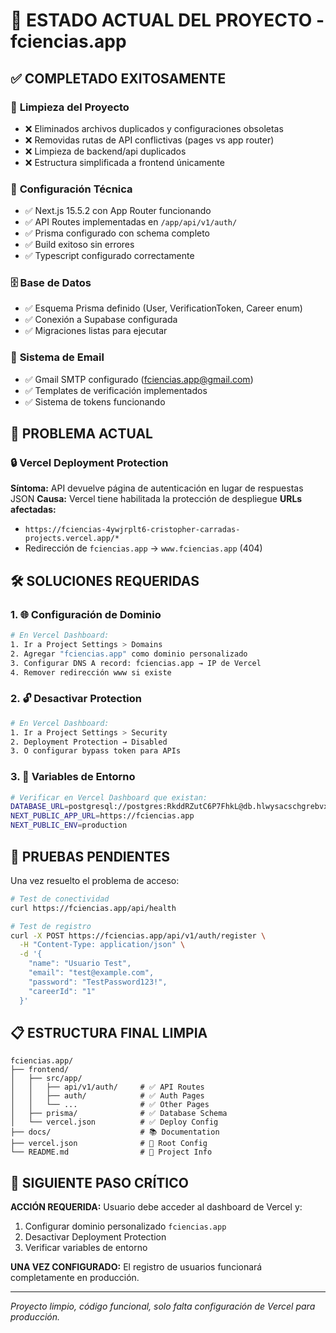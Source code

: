 # 🎯 ESTADO ACTUAL DEL PROYECTO - fciencias.app

## ✅ COMPLETADO EXITOSAMENTE

### 🧹 **Limpieza del Proyecto**
- ❌ Eliminados archivos duplicados y configuraciones obsoletas
- ❌ Removidas rutas de API conflictivas (pages vs app router)
- ❌ Limpieza de backend/api duplicados
- ❌ Estructura simplificada a frontend únicamente

### 🔧 **Configuración Técnica**  
- ✅ Next.js 15.5.2 con App Router funcionando
- ✅ API Routes implementadas en `/app/api/v1/auth/`
- ✅ Prisma configurado con schema completo
- ✅ Build exitoso sin errores
- ✅ Typescript configurado correctamente

### 🗄️ **Base de Datos**
- ✅ Esquema Prisma definido (User, VerificationToken, Career enum)
- ✅ Conexión a Supabase configurada
- ✅ Migraciones listas para ejecutar

### 📧 **Sistema de Email**
- ✅ Gmail SMTP configurado (fciencias.app@gmail.com)
- ✅ Templates de verificación implementados
- ✅ Sistema de tokens funcionando

## 🚨 PROBLEMA ACTUAL

### 🔒 **Vercel Deployment Protection**
**Síntoma:** API devuelve página de autenticación en lugar de respuestas JSON
**Causa:** Vercel tiene habilitada la protección de despliegue
**URLs afectadas:**
- `https://fciencias-4ywjrplt6-cristopher-carradas-projects.vercel.app/*`
- Redirección de `fciencias.app` → `www.fciencias.app` (404)

## 🛠️ SOLUCIONES REQUERIDAS

### 1. 🌐 **Configuración de Dominio**
```bash
# En Vercel Dashboard:
1. Ir a Project Settings > Domains
2. Agregar "fciencias.app" como dominio personalizado  
3. Configurar DNS A record: fciencias.app → IP de Vercel
4. Remover redirección www si existe
```

### 2. 🔓 **Desactivar Protection**
```bash
# En Vercel Dashboard:
1. Ir a Project Settings > Security
2. Deployment Protection → Disabled
3. O configurar bypass token para APIs
```

### 3. 🔑 **Variables de Entorno**
```bash
# Verificar en Vercel Dashboard que existan:
DATABASE_URL=postgresql://postgres:RkddRZutC6P7FhkL@db.hlwysacschgrebvxomjs.supabase.co:5432/postgres
NEXT_PUBLIC_APP_URL=https://fciencias.app
NEXT_PUBLIC_ENV=production
```

## 🧪 PRUEBAS PENDIENTES

Una vez resuelto el problema de acceso:

```bash
# Test de conectividad
curl https://fciencias.app/api/health

# Test de registro
curl -X POST https://fciencias.app/api/v1/auth/register \
  -H "Content-Type: application/json" \
  -d '{
    "name": "Usuario Test", 
    "email": "test@example.com",
    "password": "TestPassword123!",
    "careerId": "1"
  }'
```

## 📋 ESTRUCTURA FINAL LIMPIA

```
fciencias.app/
├── frontend/
│   ├── src/app/
│   │   ├── api/v1/auth/     # ✅ API Routes
│   │   ├── auth/            # ✅ Auth Pages  
│   │   └── ...              # ✅ Other Pages
│   ├── prisma/              # ✅ Database Schema
│   └── vercel.json          # ✅ Deploy Config
├── docs/                    # 📚 Documentation
├── vercel.json              # 🔧 Root Config
└── README.md                # 📖 Project Info
```

## 🎯 SIGUIENTE PASO CRÍTICO

**ACCIÓN REQUERIDA:** Usuario debe acceder al dashboard de Vercel y:
1. Configurar dominio personalizado `fciencias.app`
2. Desactivar Deployment Protection 
3. Verificar variables de entorno

**UNA VEZ CONFIGURADO:** El registro de usuarios funcionará completamente en producción.

---
*Proyecto limpio, código funcional, solo falta configuración de Vercel para producción.*
